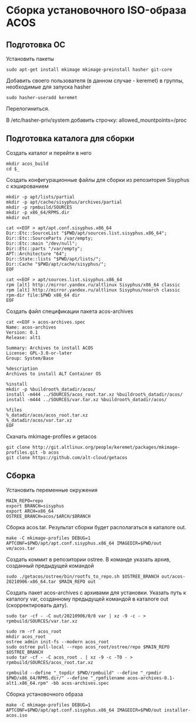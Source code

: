 #  Сборка установочного ISO-образа ACOS

## Подготовка ОС
Установить пакеты
```
sudo apt-get install mkimage mkimage-preinstall hasher git-core
```

Добавить своего пользователя (в данном случае - keremet) в группы, необходимые для запуска hasher
```
sudo hasher-useradd keremet
```

Перелогиниться.

В /etc/hasher-priv/system добавить строчку: allowed_mountpoints=/proc

## Подготовка каталога для сборки

Создать каталог и перейти в него
```
mkdir acos_build
cd $_
```

Создать конфигурационные файлы для сборки из репозитория Sisyphus с кэшированием
```
mkdir -p apt/lists/partial
mkdir -p apt/cache/sisyphus/archives/partial
mkdir -p rpmbuild/SOURCES
mkdir -p x86_64/RPMS.dir
mkdir out

cat <<EOF > apt/apt.conf.sisyphus.x86_64 
Dir::Etc::SourceList "$PWD/apt/sources.list.sisyphus.x86_64";
Dir::Etc::SourceParts /var/empty;
Dir::Etc::main "/dev/null";
Dir::Etc::parts "/var/empty";
APT::Architecture "64";
Dir::State::lists "$PWD/apt/lists/";
Dir::Cache "$PWD/apt/cache/sisyphus/";
EOF

cat <<EOF > apt/sources.list.sisyphus.x86_64
rpm [alt] http://mirror.yandex.ru/altlinux Sisyphus/x86_64 classic
rpm [alt] http://mirror.yandex.ru/altlinux Sisyphus/noarch classic
rpm-dir file:$PWD x86_64 dir
EOF
```


Создать файл спецификации пакета acos-archives
```
cat <<EOF > acos-archives.spec
Name: acos-archives
Version: 0.1
Release: alt1

Summary: Archives to install ACOS
License: GPL-3.0-or-later
Group: System/Base

%description
Archives to install ALT Container OS

%install
mkdir -p %buildroot%_datadir/acos/
install -m444 ../SOURCES/acos_root.tar.xz %buildroot%_datadir/acos/
install -m444 ../SOURCES/var.tar.xz %buildroot%_datadir/acos/

%files
%_datadir/acos/acos_root.tar.xz
%_datadir/acos/var.tar.xz
EOF
```

Скачать mkimage-profiles и getacos
```
git clone http://git.altlinux.org/people/keremet/packages/mkimage-profiles.git -b acos
git clone https://github.com/alt-cloud/getacos
```

## Сборка
Установить переменные окружения
```
MAIN_REPO=repo
export BRANCH=sisyphus
export ARCH=x86_64
OSTREE_BRANCH=acos/$ARCH/$BRANCH
```

Сборка acos.tar. Результат сборки будет располагаться в каталоге out.
```
make -C mkimage-profiles DEBUG=1 APTCONF=$PWD/apt/apt.conf.sisyphus.x86_64 IMAGEDIR=$PWD/out vm/acos.tar
```

Создать коммит в репозитории ostree. В команде указать архив, созданный предыдущей командой
```
sudo ./getacos/ostree/bin/rootfs_to_repo.sh $OSTREE_BRANCH out/acos-20210906-x86_64.tar $MAIN_REPO out
```

Создать пакет acos-archives с архивами для установки. Указать путь к каталогу var, созданному предыдущей командой в каталоге out (скорректировать дату).
```
sudo tar -cf - -C out/20210906/0/0 var | xz -9 -c - > rpmbuild/SOURCES/var.tar.xz

sudo rm -rf acos_root
mkdir acos_root
ostree admin init-fs --modern acos_root
sudo ostree pull-local --repo acos_root/ostree/repo $MAIN_REPO $OSTREE_BRANCH
sudo tar -cf - -C acos_root . | xz -9 -c -T0 - > rpmbuild/SOURCES/acos_root.tar.xz

rpmbuild --define "_topdir $PWD/rpmbuild" --define "_rpmdir $PWD/x86_64/RPMS.dir/" --define "_rpmfilename acos-archives-0.1-alt1.x86_64.rpm" -bb acos-archives.spec
```

Сборка установочного образа
```
make -C mkimage-profiles DEBUG=1 APTCONF=$PWD/apt/apt.conf.sisyphus.x86_64 IMAGEDIR=$PWD/out installer-acos.iso
```
